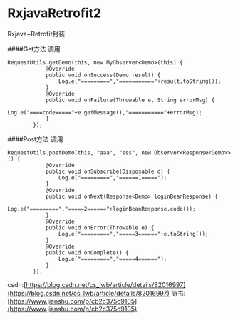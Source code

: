 # RxjavaRetrofit2
Rxjava+Retrofit封装

####Get方法  调用
```
RequestUtils.getDemo(this, new MyObserver<Demo>(this) {
            @Override
            public void onSuccess(Demo result) {
                Log.e("=========","==========="+result.toString());
            }
            @Override
            public void onFailure(Throwable e, String errorMsg) {
                Log.e("====code====="+e.getMessage(),"==========="+errorMsg);
            }
        });
```
####Post方法  调用
```
RequestUtils.postDemo(this, "aaa", "sss", new Observer<Response<Demo>>() {
            @Override
            public void onSubscribe(Disposable d) {
                Log.e("=========","======1=====");
            }
            @Override
            public void onNext(Response<Demo> loginBeanResponse) {
                Log.e("=========","=====2======"+loginBeanResponse.code());
            }
            @Override
            public void onError(Throwable e) {
                Log.e("=========","=====3======"+e.toString());
            }
            @Override
            public void onComplete() {
                Log.e("=========","=====4======");
            }
        });
```
csdn:[https://blog.csdn.net/cs_lwb/article/details/82016997](https://blog.csdn.net/cs_lwb/article/details/82016997)
简书:[https://www.jianshu.com/p/cb2c375c9105](https://www.jianshu.com/p/cb2c375c9105)
